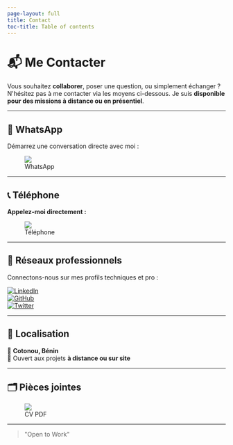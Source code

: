```yaml
---
page-layout: full
title: Contact
toc-title: Table of contents
---
```


# 📬 Me Contacter

Vous souhaitez **collaborer**, poser une question, ou simplement
échanger ?\
N'hésitez pas à me contacter via les moyens ci-dessous. Je suis
**disponible pour des missions à distance ou en présentiel**.

------------------------------------------------------------------------

## 💬 WhatsApp

Démarrez une conversation directe avec moi :

<figure>
<a href="https://wa.me/2290151344289"><img
src="https://img.shields.io/badge/💬%20WhatsApp-Message-green?style=for-the-badge&amp;logo=whatsapp.png" /></a>
<figcaption>WhatsApp</figcaption>
</figure>

------------------------------------------------------------------------

## 📞 Téléphone

**Appelez-moi directement :**

<figure>
<a href="tel:+2290151344289"><img
src="https://img.shields.io/badge/📱%20Téléphone-Contact-green?style=for-the-badge&amp;logo=phone.png" /></a>
<figcaption>Téléphone</figcaption>
</figure>

------------------------------------------------------------------------

## 💼 Réseaux professionnels

Connectons-nous sur mes profils techniques et pro :

[![LinkedIn](https://img.shields.io/badge/💼%20LinkedIn-blue?style=for-the-badge&logo=linkedin.png)](https://www.linkedin.com/in/dona-erick)\
[![GitHub](https://img.shields.io/badge/🐙%20GitHub-black?style=for-the-badge&logo=github.png)](https://github.com/dona-eric)\
[![Twitter](https://img.shields.io/badge/🐦%20Twitter-Connect-blue?style=for-the-badge&logo=twitter.png)](https://x.com/EricSchrodinger)

------------------------------------------------------------------------

## 📍 Localisation

📌 **Cotonou, Bénin**\
📡 Ouvert aux projets **à distance ou sur site**

------------------------------------------------------------------------

## 🗂 Pièces jointes

<figure>
<a href="images/CV%20TECH%20ERIC.pdf"><img
src="https://img.shields.io/badge/📄%20Mon%20CV-Télécharger-rouge?style=for-the-badge&amp;logo=adobeacrobatreader.png" /></a>
<figcaption>CV PDF</figcaption>
</figure>

------------------------------------------------------------------------

> "Open to Work"
